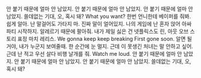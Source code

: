 안 붙기 때문에 얼마 안 남았지. 안 붙기 때문에 얼마 안 남았지. 안 붙기 때문에 얼마 안 남았지. 쓸데없는 기대, 오, 혹시 돼? What you want? 한번 언니한테 베이퍼를 줘봐. 쉽게 알아. 난 말걸어도 가타지 마. 진짜 말이 얼어있지. 나의 게임에 난 혼자 앉어 아싸 파티 시작하지. 알레르기 때문에 팔아줘. 내가 제일 싫은 건 넷플릭스도 린, 아웃 오브 스토리 표정 마치 레리스. We gonna keep keep breaking First gone soon. 알면 될거야, 내가 누군지 보여줄때. 한 순간에 눈 멀지. 근데 이 못생긴 처녀는 말 안하고 싶어. 근데 난 적고 우선 살다 비행 날개를 줘. Watch me loud. 안 붙기 때문에 얼마 안 남았지. 안 붙기 때문에 얼마 안 남았지. 안 붙기 때문에 얼마 안 남았지. 쓸데없는 기대, 오, 혹시 돼?